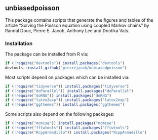 
## unbiasedpoisson

This package contains scripts that generate the figures and tables of
the article “Solving the Poisson equation using coupled Markov chains”
by Randal Douc, Pierre E. Jacob, Anthony Lee and Dootika Vats.

### Installation

The package can be installed from R via:

``` r
if (!require("devtools")) install.packages("devtools")
devtools::install_github("pierrejacob/unbiasedpoisson")
```

Most scripts depend on packages which can be installed via:

``` r
if (!require("tidyverse")) install.packages("tidyverse")
if (!require("doParallel")) install.packages("doParallel")
if (!require("doRNG")) install.packages("doRNG")
if (!require("latex2exp")) install.packages("latex2exp")
if (!require("ggthemes")) install.packages("ggthemes")
```

Some scripts also depend on the following packages:

``` r
if (!require("mcmcse")) install.packages("mcmcse")
if (!require("fftwtools")) install.packages("fftwtools")
if (!require("RcppArmadillo")) install.packages("RcppArmadillo")
```
